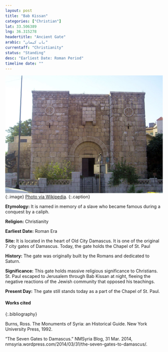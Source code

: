 ```yaml
---
layout: post
title: "Bab Kissan"
categories: ["Christian"]
lat: 33.506389
lng: 36.315278
headertitle: "Ancient Gate"
arabic: "باب كيسان"
currentaff: "Christianity"
status: "Standing"
desc: "Earliest Date: Roman Period"
timeline date: ""
---
```

![Bab Kissan](images/kissan.jpeg)
   {:.image}
[Photo via Wikipedia](https://en.wikipedia.org/wiki/Bab_Kisan#/media/File:Damascus-Bab_Kisan.jpg).
   {:.caption}

**Etymology:** It is named in memory of a slave who became famous during a conquest by a caliph. 

**Religion:** Christianity

**Earliest Date:** Roman Era

**Site:** It is located in the heart of Old City Damascus. It is one of the original 7 city gates of Damascus. Today, the gate holds the Chapel of St. Paul

**History:** The gate was originally built by the Romans and dedicated to Saturn.

**Significance:** This gate holds massive religious significance to Christians. St. Paul escaped to Jerusalem through Bab Kissan at night, fleeing the negative reactions of the Jewish community that opposed his teachings.

**Present Day:** The gate still stands today as a part of the Chapel of St. Paul.


#### Works cited

{:.bibliography}

Burns, Ross. The Monuments of Syria: an Historical Guide. New York University Press, 1992. 

“The Seven Gates to Damascus.” NMSyria Blog, 31 Mar. 2014, nmsyria.wordpress.com/2014/03/31/the-seven-gates-to-damascus/.